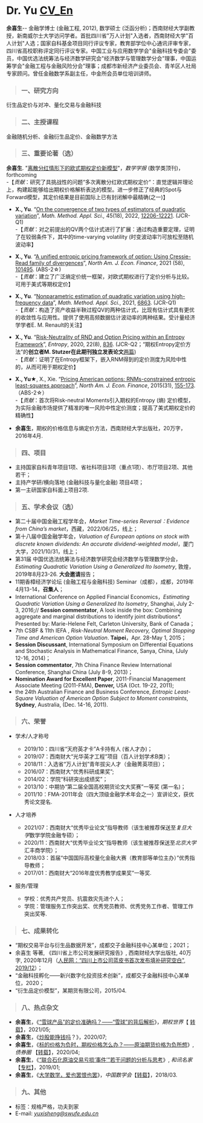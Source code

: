 # Dr. Yu [CV_En](https://github.com/xishengyu/xishengyu.github.io/blob/main/deepseek_markdown_20250831_2a67f2.md)
**余喜生**-- 金融学博士 (金融工程, 2012), 数学硕士 (泛函分析)；西南财经大学副教授，新南威尔士大学访问学者。首批四川省"万人计划"入选者，西南财经大学"百人计划"人选；国家自科基金项目同行评议专家，教育部学位中心通讯评审专家，四川省高校职称评定同行评议专家。中国工业与应用数学学会"金融科技专委会"委员，中国优选法统筹法与经济数学研究会"经济数学与管理数学分会"理事，中国运筹学会"金融工程与金融风险分会"理事；成都市新经济产业委员会、青羊区人社局专家顾问。曾任金融数学系副主任，中金所会员单位培训讲师。
    

> ### 一、研究方向

衍生品定价与对冲、量化交易与金融科技
    

> ### 二、主授课程

 金融随机分析、金融衍生品定价、金融数学方法
    

> ### 三、重要论著（选）

 **余喜生**. "[离散分红情形下的欧式期权定价新模型](https://github.com/xishengyu/Dr.Yu/blob/main/OptionPricing_DiscreteDividend.pdf)"，*数学学报* (数学类顶刊)，forthcoming    
  -【*贡献*：研究了具挑战性的问题“多次离散分红欧式期权定价“：直觉逻辑并理论上，构建起能够给出期权价格解析表达的模型。进一步修正了经典的Spot与Forward模型，其定价结果是目前国际上已有封闭解中最精确(之一)】 

- **X., Yu**. “[On the convergence of two types of estimators of quadratic variation](https://www.researchgate.net/publication/344771552_On_the_convergence_of_two_types_of_estimators_of_quadratic_variation)”, *Math. Method. Appl. Sci.,* 45(18), 2022, [12206-12221](https://doi.org/10.1002/mma.8007). (JCR-Q1)  
  -【*贡献*：对之前提出的QV两个估计式进行了扩展：通过构造重要定理，证明了在较弱条件下，其中的time-varying volatility (时变波动率?)可放松至随机波动率】

- **X., Yu**. “[A unified entropic pricing framework of option: Using Cressie-Read family of divergences](https://www.researchgate.net/publication/352493790_A_Unified_Entropic_Pricing_Framework_of_Option_Using_Cressie-Read_Family_of_Divergences?_sg%5B0%5D=f5WJL6XISc8VYsRoLBiurV3KAHfQHUhlP_zVXY4PjaaH5gghGyj5Kv3wW665KVtSb7YnDm4aYRdCs6JLW0Pd3wwXQdNuSlMuIbVVHWL8.TGf4PzwLj2QqbBaJuEhlIZKD-_qMESEfE8WqtM85lHChGGe9O-jWTsteiWfQpMdvNxONWOZrkUaYRQT0GtPuhw)”, *North Am. J. Econ. Finance*, 2021 (58), [101495](https://doi.org/10.1016/j.najef.2021.101495). (ABS-2☆)   
  -【*贡献*：建立了广泛熵定价统一框架，对欧式期权进行了定价分析与比较。可用于美式等期权定价】

- **X., Yu**. “[Nonparametric estimation of quadratic variation using high-frequency data](https://www.researchgate.net/publication/344224871_Nonparametric_estimation_of_quadratic_variation_using_high-frequency_data)”, *Math. Method. Appl. Sci.*, 2021, [6863](https://onlinelibrary.wiley.com/doi/10.1002/mma.6863). (JCR-Q1)    
  -【*贡献*：构造了资产收益半鞅过程QV的两种估计式，比现有估计式具有更优的收敛性与应用性。提供了使用高频数据估计波动率的两种结果。受计量经济学学者E. M. Renault的关注】 

- **X., Yu**. “[Risk-Neutrality of RND and Option Pricing within an Entropy Framework](https://www.researchgate.net/publication/343331402_Risk-Neutrality_of_RND_and_Option_Pricing_within_an_Entropy_Framework?_sg%5B0%5D=hogg-oTpvJ5V58EMYtM8UeQgMSHtYPJ7e2wZKoaa6g5QZtaJDaEl4Jq6rfi9kiEIFWC3gN5TBiyGztyJn8MmgDpeEFPf3_aeixsjIkN1.7zQQygMZkiVWleYQLPblaMKZ9LuD4PzSqYQMeJ_D2POxes7y8ETPLTyTvqsZl4Jziu0B_5OzOAW_Zkto7CMDoA)”, *Entropy*, 2020, 22(8), [836](https://www.mdpi.com/1099-4300/22/8/836).   (JCR-Q2；“期权Entropy定价方法”的**创立者M. Stutzer在此期刊独立发表论文**[两篇](https://www.mdpi.com/1099-4300/20/5/369))    
  -【*贡献*：证明了在Entropy框架下，嵌入RNM得到的定价测度为风险中性的，从而可用于期权定价】

- **X., Yu★**, X., Xie. “[Pricing American options: RNMs-constrained entropic least-squares approach](https://www.researchgate.net/publication/268693877_Pricing_American_options_RNMs-constrained_entropic_least-squares_approach)”, *North Am. J. Econ. Finance*, 2015(31), [155-173](https://www.sciencedirect.com/science/article/abs/pii/S1062940814001144?via%3Dihub). （ABS-2☆）    
  -【*贡献*：首次将Risk-neutral Moments引入期权的Entropy (熵) 定价模型，为实际金融市场提供了精准的唯一风险中性定价测度；提高了美式期权定价的精确性】

- **余喜生**，期权的价格信息与熵定价方法，西南财经大学出版社，20万字，2016年4月.

> ### 四、项目

- 主持国家自科青年项目1项、省社科项目3项（重点1项）、市厅项目2项、其他若干；  
- 主持产学研/横向落地 (金融科技与量化金融) 项目4项；  
- 第一主研国家自科面上项目2项.

> ### 五、学术会议（选）

- 第二十届中国金融工程学年会，*Market Time-series Reversal：Evidence from China’s market*，西藏，2022/06/25，线上； 
- 第十八届中国金融学年会，*Valuation of European options on stock with discrete known dividends: An accurate dividend-weighted model*，厦门大学，2021/10/31，线上；  
- 第31届 中国优选法统筹法与经济数学研究会经济数学与管理数学分会，*Estimating Quadratic Variation Using a Generalized Ito Isometry*, 敦煌，2019年8月23-26. **大会邀请**报告；  
- 11期香樟经济学论坛 (金融工程与金融科技) Seminar（成都），成都，2019年4月13-14，**召集人**；  
- International Conference on Applied Financial Economics，*Estimating Quadratic Variation Using a Generalized Ito Isometry*, Shanghai, July 2-3, 2016;// **Session commentator**, A look inside the box: Combining aggregate and marginal distributions to identify joint distributions*. Presented by: Marie-Helene Felt, Carleton University, Bank of Canada；  
- 7th CSBF & 11th IEFA , *Risk-Neutral Moment Recovery, Optimal Stopping Time and American Option Valuation*. **Taipei**，Apr. 28-May 1, 2015；  
- **Session Discussant**, International Symposium on Differential Equations and Stochastic Analysis in Mathematical Finance, Sanya, China, (July 12-16, 2014)；  
- **Session commentator**, 7th China Finance Review International Conference, Shanghai China (July 8-9, 2013)；  
- **Nomination Award for Excellent Paper**, 2011-Financial Management Associate Meeting (2011-FMA), **Denver,** USA (Oct. 19-22, 2011);   
- the 24th Australian Finance and Business Conference, *Entropic Least-Square Valuation of American Option Subject to Moment constraints*, **Sydney**, Australia, (Dec. 14-16, 2011).

> ### 六、荣誉

- 学术/人才称号
  - 2019/10：四川省“天府英才卡”A卡持有人 (省人才办)；
  - 2019/07：西南财大“光华英才工程”项目（百人计划学术B类）；
  - 2018/11：入选省“万人计划”青年拔尖人才（金融菁英项目）；
  - 2016/07：西南财大“优秀科研成果奖”;
  - 2014/02：学院“科研突出成绩奖”；
  - 2013/10：中期协“第二届全国高校期货论文大奖赛”一等奖 (第一名)；
  - 2011/10：FMA-2011年会（四大顶级金融学术年会之一）宣讲论文，获优秀论文提名.

- 人才培养
  - 2021/07：西南财大“优秀毕业论文”指导教师（该生被推荐保送至*复旦大学*数学学院金融专硕）；
  - 2020/11：西南财大“优秀毕业论文”指导教师（该生被推荐保送至*北京大学*汇丰商学院）；
  - 2018/03：首届“中国国际高校量化金融大赛（教育部等单位主办）”优秀指导教师；
  - 2017/01：西南财大“2016年度优秀教学成果奖”一等奖.

- 服务/管理
  - 学校：优秀共产党员、抗震救灾先进个人；
  - 学院：管理服务工作突出奖、优秀党员教师、优秀党务工作者、管理工作突出奖等.  

> ### 七、成果转化

- “期权交易平台与衍生品数据开发”，成都交子金融科技中心某单位；2021；
- 余喜生 等著, 《四川省上市公司发展研究报告》, 西南财经大学出版社, 40万字, 2020年12月（[人民网：“四川上市公司蓝皮书首次发布填补研究空白", 2019/12](http://k.sina.com.cn/article_6456450127_180d59c4f02000rzv7.html”)）；  
- “金融科技孵化——新兴数字化投资技术创新”，成都交子金融科技中心某单位，2020；
- “衍生品定价模型”，某期货有限公司，2015/04.

> ### 八、热点杂文

- **余喜生**，《[“雪球产品”的定价准确吗？——“雪球”的背后解析](https://mp.weixin.qq.com/s?__biz=MzUzNjUxNTE4NA==&mid=2247484093&idx=1&sn=df8fc125026035fb4817368cc392c9b1&chksm=faf445a2cd83ccb4a1f217d2fa44e67d971b0b23e1d515111242f1dd092c3896a2e47c763c21&token=641027228&lang=zh_CN#rd)》，*期权世界*【 [转载](https://mp.weixin.qq.com/s?__biz=MzA4MTMyNjIyNw==&amp;mid=2650935834&amp;idx=1&amp;sn=c16f00c84cdc0d4c25c5bb6dbc4893f9&token=641027228&lang=zh_CN#rd)】，2021/05;
- **余喜生**，《[炒股能挣钱吗](https://mp.weixin.qq.com/s?__biz=MzUzNjUxNTE4NA==&mid=2247484071&idx=1&sn=d3c367c56b38f0f4460bc3e24f8e2aef&chksm=faf445b8cd83ccae9d3e63aa661deae91e7ea325628d6749aec78e7ecf8d68eb00e898650675&token=1350031870&lang=zh_CN#rd)？》，2020/07;
- **余喜生**，《[标的价格为负时，期权价格怎么办？——原油期货价格为负所想](https://mp.weixin.qq.com/s?__biz=MzUzNjUxNTE4NA==&mid=2247484058&idx=1&sn=dacd17d754903df4da6d4fd41121098b&chksm=faf44585cd83cc93dd4f32cd55d90c0a2532574dbae558ea14fcd8a4b1da1b8b346057595c66&token=641027228&lang=zh_CN#rd)》, *债券圈*  【[转载](https://mp.weixin.qq.com/s?__biz=MjM5MzUxMjc4Mg==&amp;mid=2649702308&amp;idx=3&amp;sn=5da96d23be60dc112c59ad72d2511466&token=646806806&lang=zh_CN#rd)】，2020/04;  
- **余喜生**，《[“联合石化原油交易亏损‘事件’”若干问题的分析与思考](https://mp.weixin.qq.com/s?__biz=MzUzNjUxNTE4NA==&mid=2247483998&idx=1&sn=89c174d8eb5229bd24e1f52fd86beb40&chksm=faf44541cd83cc579782cadaea6e2eedd1d45822e72e59489674ee81c6189fb8514455d359a0&token=641027228&lang=zh_CN#rd)》, *和讯名家*【[专栏](http://options.hexun.com/2019-01-02/195740909.html)】，2019/01;  
- **余喜生**，《[大学数学，爱也罢恨也罢](https://mp.weixin.qq.com/s?__biz=MzUzNjUxNTE4NA==&mid=2247483921&idx=1&sn=719928ebf1d5dedaa4fd02986b8159cc&chksm=faf4450ecd83cc18690b91b8b84c93be923594fcca917352eb750c783e5f5d14726d7162bd11&token=641027228&lang=zh_CN#rd)》，*中国数学会*【[转载](https://mp.weixin.qq.com/s?__biz=MzIxNTk0MzMwOQ==&amp;mid=2247485924&amp;idx=1&amp;sn=56657a88228499285ae2bfcab6a7f14d&token=641027228&lang=zh_CN#rd)】，2018/03.

> ### 九、其他

- 标签：规格严格，功夫到家
- E-mail: *<u>yuxisheng@swufe.edu.cn</u>*


